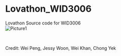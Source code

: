 # Lovathon_WID3006
Lovathon Source code for WID3006
<br>
![Picture1](https://user-images.githubusercontent.com/53973672/213484739-75d550ee-cf94-45fd-96f6-1d073541720a.png)

<br>

Credit: Wei Peng, Jessy Woon, Wei Khan, Chong Yek
